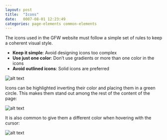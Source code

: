 ```yaml
---
layout: post
title:  "Icons"
date:   0007-08-01 12:23:49
categories: page-elements common-elements
---
```


The icons used in the GFW website must follow a simple set of rules to keep a coherent visual style.

* **Keep it simple**: Avoid designing icons too complex
* **Use just one color**: Don’t use gradients or more than one color in the icons
* **Avoid outlined icons**: Solid icons are preferred

![alt text][icons]

Icons can be highlighted inverting their color and placing them in a green circle.
This makes them stand out among the rest of the content of the page:

![alt text][icons-highlight]

It is also common to give them a different color when hovering with the cursor:

![alt text][icons-hover]



[icons]: /gfw-style-guides/images/posts/responsive-adaptations/grid-site.png "Repsonsive Adaptations"
[icons-highlight]: /gfw-style-guides/images/posts/responsive-adaptations/grid-site.png "Repsonsive Adaptations"
[icons-hover]: /gfw-style-guides/images/posts/responsive-adaptations/grid-site.png "Repsonsive Adaptations"
